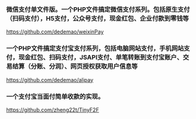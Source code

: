 ### 微信支付单文件版。一个PHP文件搞定微信支付系列。包括原生支付（扫码支付），H5支付，公众号支付，现金红包、企业付款到零钱等
https://github.com/dedemao/weixinPay

### 一个PHP文件搞定支付宝支付系列，包括电脑网站支付，手机网站支付，现金红包、扫码支付，JSAPI支付、单笔转账到支付宝账户、交易结算（分账、分润）、网页授权获取用户信息等
https://github.com/dedemao/alipay

### 一个支付宝当面付简单收款的实现。
https://github.com/zheng22t/TinyF2F